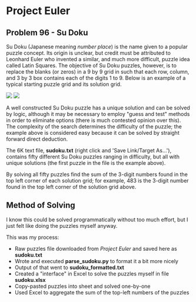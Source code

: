 # Project Euler

## Problem 96 - Su Doku

Su Doku (Japanese meaning *number place*) is the name given to a popular puzzle concept.
Its origin is unclear, but credit must be attributed to Leonhard Euler who invented a similar, and much more difficult, puzzle idea called Latin Squares.
The objective of Su Doku puzzles, however, is to replace the blanks (or zeros) in a 9 by 9 grid in such that each row, column, and 3 by 3 box contains each of the digits 1 to 9.
Below is an example of a typical starting puzzle grid and its solution grid.

<div>
  <img src="https://projecteuler.net/project/images/p096_1.png">
  <img src="https://projecteuler.net/project/images/p096_2.png">
</div>

A well constructed Su Doku puzzle has a unique solution and can be solved by logic, although it may be necessary to employ "guess and test" methods in order to eliminate options (there is much contested opinion over this).
The complexity of the search determines the difficulty of the puzzle;
the example above is considered easy because it can be solved by straight forward direct deduction.

The 6K text file, **sudoku.txt** (right click and 'Save Link/Target As...'), contains fifty different Su Doku puzzles ranging in difficulty, but all with unique solutions (the first puzzle in the file is the example above).

By solving all fifty puzzles find the sum of the 3-digit numbers found in the top left corner of each solution grid;
for example, 483 is the 3-digit number found in the top left corner of the solution grid above.

## Method of Solving

I know this could be solved programmatically without too much effort, but I just felt like doing the puzzles myself anyway.

This was my process:
* Raw puzzles file downloaded from *Project Euler* and saved here as **sudoku.txt**
* Wrote and executed **parse_sudoku.py** to format it a bit more nicely
* Output of that went to **sudoku_formatted.txt**
* Created a "interface" in Excel to solve the puzzles myself in file **sudoku.xlsx**
* Copy-pasted puzzles into sheet and solved one-by-one
* Used Excel to aggregate the sum of the top-left numbers of the puzzles
